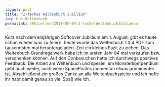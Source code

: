 ```yaml
---
layout: post
title: "2-faches Weltenbuch Jubiläum"
tag: Das Weltenbuch
permalink: /Aktuelles/2010-08-04-2-fachesWeltenbuchJubilaeum
---
```


Kurz nach dem einjährigen Softcover Jubiläum am 1. August, gibt es heute schon wieder was zu feiern: heute wurde das Weltenbuch 1.0.4 PDF zum tausendsten mal heruntergeladen. Zeit ein kleines Fazit zu ziehen. Das Weltenbuch Grundregelwerk habe ich im ersten Jahr 84 mal verkaufen bzw. verschenken können. Auf den Conbesuchen hatte ich durchwegs positives Feedback. Die Arbeit am Weltenbuch und speziell am Monsterkompendium geht auch weiter, auch wenn SpacePirates momentan etwas prominenter ist. Abschließend ein großes Danke an alle Weltenbuchspieler und ich hoffe ihr habt damit genau so viel Spaß wie ich.


